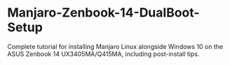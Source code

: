 # Manjaro-Zenbook-14-DualBoot-Setup
Complete tutorial for installing Manjaro Linux alongside Windows 10 on the ASUS Zenbook 14 UX3405MA/Q415MA, including post-install tips.
